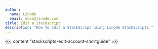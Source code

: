 ```yaml
---
author:
  name: Linode
  email: docs@linode.com
title: Edit a Stackscript
description: "How to edit a StackScript using Linode StackScripts."
---
```


{{< content "stackscripts-edit-account-shortguide" >}}